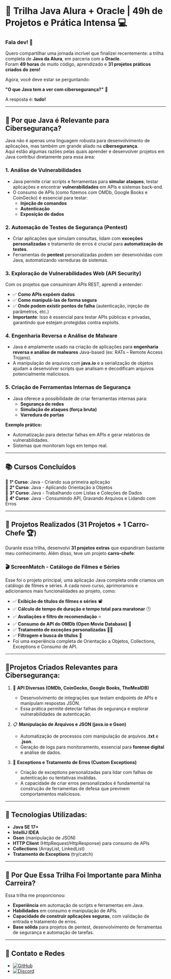 # 🚀 Trilha Java Alura + Oracle | 49h de Projetos e Prática Intensa 💻

### Fala dev! 👋  
Quero compartilhar uma jornada incrível que finalizei recentemente: a trilha completa de **Java da Alura**, em parceria com a **Oracle**.  
Foram **49 horas** de muito código, aprendizado e **31 projetos práticos criados do zero!**  

Agora, você deve estar se perguntando:  

**"O que Java tem a ver com cibersegurança?"** 🤔  

A resposta é: **tudo!**  

---

## 🔹 Por que Java é Relevante para Cibersegurança?  

Java não é apenas uma linguagem robusta para desenvolvimento de aplicações, mas também um grande aliado na **cibersegurança**.  
Aqui estão algumas razões pelas quais aprender e desenvolver projetos em Java contribui diretamente para essa área:  

### 1. Análise de Vulnerabilidades  
- Java permite criar scripts e ferramentas para **simular ataques**, testar aplicações e encontrar **vulnerabilidades** em APIs e sistemas back-end.  
- O consumo de APIs (como fizemos com OMDb, Google Books e CoinGecko) é essencial para testar:  
  - **Injeção de comandos**  
  - **Autenticação**  
  - **Exposição de dados**  

### 2. Automação de Testes de Segurança (Pentest)  
- Criar aplicações que simulam consultas, lidam com **exceções personalizadas** e tratamento de erros é crucial para **automatização de testes**.  
- Ferramentas de **pentest** personalizadas podem ser desenvolvidas com Java, automatizando varreduras de sistemas.  

### 3. Exploração de Vulnerabilidades Web (API Security)  
Com os projetos que consumiram APIs REST, aprendi a entender:  
- ✅ **Como APIs expõem dados**  
- ✅ **Como manipulá-las de forma segura**  
- ✅ **Onde podem existir pontos de falha** (autenticação, injeção de parâmetros, etc.)  
- **Importante**: Isso é essencial para testar APIs públicas e privadas, garantindo que estejam protegidas contra exploits.  

### 4. Engenharia Reversa e Análise de Malware  
- Java é amplamente usado na criação de aplicações para **engenharia reversa e análise de malwares** Java-based (ex: RATs – Remote Access Trojans).  
- A manipulação de arquivos com **java.io** e a serialização de objetos ajudam a desenvolver scripts que analisam e decodificam arquivos potencialmente maliciosos.  

### 5. Criação de Ferramentas Internas de Segurança  
- Java oferece a possibilidade de criar ferramentas internas para:  
  - **Segurança de redes**  
  - **Simulação de ataques (força bruta)**  
  - **Varredura de portas**  

**Exemplo prático:**  
- Automatização para detectar falhas em APIs e gerar relatórios de vulnerabilidades.  
- Sistemas que monitoram logs em tempo real.  

---

## 📚 Cursos Concluídos  

🔹 **1° Curso**: Java - Criando sua primeira aplicação  
🔹 **2° Curso**: Java - Aplicando Orientação a Objetos  
🔹 **3° Curso**: Java - Trabalhando com Listas e Coleções de Dados  
🔹 **4° Curso**: Java - Consumindo API, Gravando Arquivos e Lidando com Erros  

---

## 🔨 Projetos Realizados (31 Projetos + 1 Carro-Chefe 🏆)  

Durante essa trilha, desenvolvi **31 projetos extras** que expandiram bastante meu conhecimento. Além disso, teve um projeto **carro-chefe**:  

### 🎬 **ScreenMatch - Catálogo de Filmes e Séries**  
Esse foi o projeto principal, uma aplicação Java completa onde criamos um catálogo de filmes e séries. A cada novo curso, aprimoramos e adicionamos mais funcionalidades ao projeto, como:  

- ✅ **Exibição de títulos de filmes e séries** 📽️  
- ✅ **Cálculo de tempo de duração e tempo total para maratonar** 🕒  
- ✅ **Avaliações e filtro de recomendação** ⭐  
- ✅ **Consumo de API do OMDb (Open Movie Database)** 🎥  
- ✅ **Tratamento de exceções personalizadas** 👨‍🔧  
- ✅ **Filtragem e busca de títulos** 🎯  
- Foi uma experiência completa de Orientação a Objetos, Collections, Exceptions e Consumo de API.
---

## 🔗Projetos Criados Relevantes para Cibersegurança:  

1. 🔄 **API Diversas (OMDb, CoinGecko, Google Books, TheMealDB)**  
   - Desenvolvimento de integrações que testam endpoints de APIs e manipulam respostas JSON.  
   - Essa prática permite detectar falhas de segurança e explorar vulnerabilidades de autenticação.  

2. 📋 **Manipulação de Arquivos e JSON (java.io e Gson)**  
   - Automatização de processos com manipulação de arquivos **.txt** e **.json**.  
   - Geração de logs para monitoramento, essencial para **forense digital** e análise de dados.  

3. 🚨 **Exceptions e Tratamento de Erros (Custom Exceptions)**  
   - Criação de exceptions personalizadas para lidar com falhas de autenticação ou tentativas inválidas.  
   - A capacidade de criar erros personalizados é fundamental na construção de ferramentas de defesa que previnem comportamentos maliciosos.  

---

## 🔧 Tecnologias Utilizadas:  
- **Java SE 17+**  
- **IntelliJ IDEA**  
- **Gson** (manipulação de JSON)  
- **HTTP Client** (HttpRequest/HttpResponse) para consumo de APIs  
- **Collections** (ArrayList, LinkedList)  
- **Tratamento de Exceptions** (try/catch)  

---

## 🚀 Por Que Essa Trilha Foi Importante para Minha Carreira?  

Essa trilha me proporcionou:  
- **Experiência** em automação de scripts e ferramentas em Java.  
- **Habilidades** em consumo e manipulação de APIs.  
- **Capacidade de construir aplicações seguras**, com validação de entrada e tratamento de erros.  
- **Base sólida** para projetos de pentest, desenvolvimento de ferramentas de segurança e automação de tarefas.  

---

## 🔗 Contato e Redes  

- [![GitHub](https://img.shields.io/badge/GitHub-181717?style=for-the-badge&logo=github)](https://github.com/D3Z33)
- [![Discord](https://img.shields.io/badge/Discord-5865F2?style=for-the-badge&logo=discord&logoColor=white)](https://discord.com/users/deze_e)  

